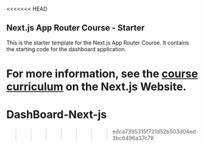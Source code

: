 <<<<<<< HEAD
## Next.js App Router Course - Starter

This is the starter template for the Next.js App Router Course. It contains the starting code for the dashboard application.

For more information, see the [course curriculum](https://nextjs.org/learn) on the Next.js Website.
=======
# DashBoard-Next-js
>>>>>>> edca7395315f721d52b503d04ed3bc6496a37c79

